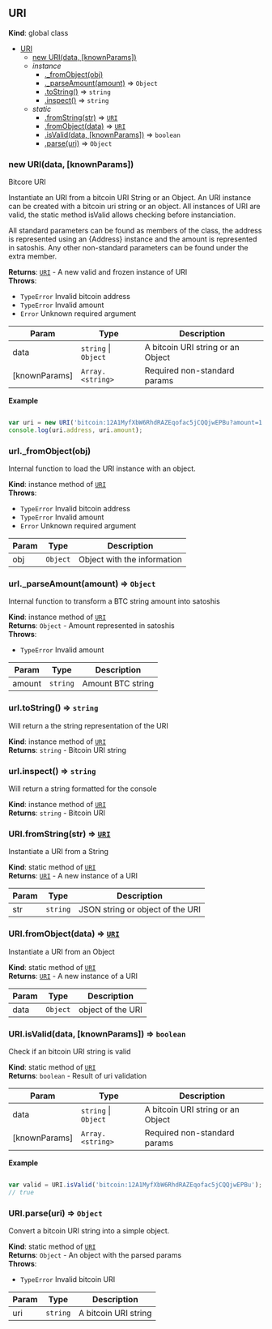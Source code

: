 <a name="URI"></a>
## URI
**Kind**: global class  

* [URI](#URI)
  * [new URI(data, [knownParams])](#new_URI_new)
  * _instance_
    * [._fromObject(obj)](#URI+_fromObject)
    * [._parseAmount(amount)](#URI+_parseAmount) ⇒ <code>Object</code>
    * [.toString()](#URI+toString) ⇒ <code>string</code>
    * [.inspect()](#URI+inspect) ⇒ <code>string</code>
  * _static_
    * [.fromString(str)](#URI.fromString) ⇒ <code>[URI](#URI)</code>
    * [.fromObject(data)](#URI.fromObject) ⇒ <code>[URI](#URI)</code>
    * [.isValid(data, [knownParams])](#URI.isValid) ⇒ <code>boolean</code>
    * [.parse(uri)](#URI.parse) ⇒ <code>Object</code>

<a name="new_URI_new"></a>
### new URI(data, [knownParams])
Bitcore URI

Instantiate an URI from a bitcoin URI String or an Object. An URI instance
can be created with a bitcoin uri string or an object. All instances of
URI are valid, the static method isValid allows checking before instanciation.

All standard parameters can be found as members of the class, the address
is represented using an {Address} instance and the amount is represented in
satoshis. Any other non-standard parameters can be found under the extra member.

**Returns**: <code>[URI](#URI)</code> - A new valid and frozen instance of URI  
**Throws**:

- <code>TypeError</code> Invalid bitcoin address
- <code>TypeError</code> Invalid amount
- <code>Error</code> Unknown required argument


| Param | Type | Description |
| --- | --- | --- |
| data | <code>string</code> &#124; <code>Object</code> | A bitcoin URI string or an Object |
| [knownParams] | <code>Array.&lt;string&gt;</code> | Required non-standard params |

**Example**  
```javascript

var uri = new URI('bitcoin:12A1MyfXbW6RhdRAZEqofac5jCQQjwEPBu?amount=1.2');
console.log(uri.address, uri.amount);
```
<a name="URI+_fromObject"></a>
### urI._fromObject(obj)
Internal function to load the URI instance with an object.

**Kind**: instance method of <code>[URI](#URI)</code>  
**Throws**:

- <code>TypeError</code> Invalid bitcoin address
- <code>TypeError</code> Invalid amount
- <code>Error</code> Unknown required argument


| Param | Type | Description |
| --- | --- | --- |
| obj | <code>Object</code> | Object with the information |

<a name="URI+_parseAmount"></a>
### urI._parseAmount(amount) ⇒ <code>Object</code>
Internal function to transform a BTC string amount into satoshis

**Kind**: instance method of <code>[URI](#URI)</code>  
**Returns**: <code>Object</code> - Amount represented in satoshis  
**Throws**:

- <code>TypeError</code> Invalid amount


| Param | Type | Description |
| --- | --- | --- |
| amount | <code>string</code> | Amount BTC string |

<a name="URI+toString"></a>
### urI.toString() ⇒ <code>string</code>
Will return a the string representation of the URI

**Kind**: instance method of <code>[URI](#URI)</code>  
**Returns**: <code>string</code> - Bitcoin URI string  
<a name="URI+inspect"></a>
### urI.inspect() ⇒ <code>string</code>
Will return a string formatted for the console

**Kind**: instance method of <code>[URI](#URI)</code>  
**Returns**: <code>string</code> - Bitcoin URI  
<a name="URI.fromString"></a>
### URI.fromString(str) ⇒ <code>[URI](#URI)</code>
Instantiate a URI from a String

**Kind**: static method of <code>[URI](#URI)</code>  
**Returns**: <code>[URI](#URI)</code> - A new instance of a URI  

| Param | Type | Description |
| --- | --- | --- |
| str | <code>string</code> | JSON string or object of the URI |

<a name="URI.fromObject"></a>
### URI.fromObject(data) ⇒ <code>[URI](#URI)</code>
Instantiate a URI from an Object

**Kind**: static method of <code>[URI](#URI)</code>  
**Returns**: <code>[URI](#URI)</code> - A new instance of a URI  

| Param | Type | Description |
| --- | --- | --- |
| data | <code>Object</code> | object of the URI |

<a name="URI.isValid"></a>
### URI.isValid(data, [knownParams]) ⇒ <code>boolean</code>
Check if an bitcoin URI string is valid

**Kind**: static method of <code>[URI](#URI)</code>  
**Returns**: <code>boolean</code> - Result of uri validation  

| Param | Type | Description |
| --- | --- | --- |
| data | <code>string</code> &#124; <code>Object</code> | A bitcoin URI string or an Object |
| [knownParams] | <code>Array.&lt;string&gt;</code> | Required non-standard params |

**Example**  
```javascript

var valid = URI.isValid('bitcoin:12A1MyfXbW6RhdRAZEqofac5jCQQjwEPBu');
// true
```
<a name="URI.parse"></a>
### URI.parse(uri) ⇒ <code>Object</code>
Convert a bitcoin URI string into a simple object.

**Kind**: static method of <code>[URI](#URI)</code>  
**Returns**: <code>Object</code> - An object with the parsed params  
**Throws**:

- <code>TypeError</code> Invalid bitcoin URI


| Param | Type | Description |
| --- | --- | --- |
| uri | <code>string</code> | A bitcoin URI string |

